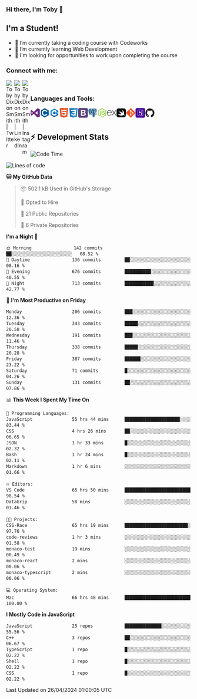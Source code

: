### Hi there, I'm Toby 👋

## I'm a Student!
- 🔭 I’m currently taking a coding course with Codeworks
- 🌱 I’m currently learning Web Development
- 💬 I'm looking for opportunities to work upon completing the course

### Connect with me:

[<img align="left" alt="Toby Dixon Smith | Twitter" width="22px" src="https://cdn.jsdelivr.net/npm/simple-icons@v3/icons/twitter.svg" />][twitter]
[<img align="left" alt="Toby Dixon Smith | LinkedIn" width="22px" src="https://cdn.jsdelivr.net/npm/simple-icons@v3/icons/linkedin.svg" />][linkedin]
[<img align="left" alt="Toby Dixon Smith | Instagram" width="22px" src="https://cdn.jsdelivr.net/npm/simple-icons@v3/icons/instagram.svg" />][instagram]

[twitter]: https://twitter.com/TobyDixonSmith1
[instagram]: https://www.instagram.com/toby_ds1/
[linkedin]: https://www.linkedin.com/in/toby-dixon-smith-4734331a3/

<br />

### Languages and Tools:

<img align="left" alt="Visual Studio Code" title="Visual Studio Code" width="26px" src="logos/visualstudio.png" />
<img align="left" alt="C" title="C" width="26px" src="logos/c.png" />
<img align="left" alt="C++" title="C++" width="26px" src="logos/c-plus.png" />
<img align="left" alt="HTML5" title="HTML 5" width="26px" src="logos/html.png" />
<img align="left" alt="CSS3" title="CSS 3" width="26px" src="logos/css3.png" />
<img align="left" alt="BootStrap" title="BootStrap" width="26px" src="logos/bootstrap.png" />
<img align="left" alt="PostgresSQL" title="PostgresSPQ" width="26px" src="logos/postgresql.png" />
<img align="left" alt="Node JS" title="Node JS" width="26px" src="logos/node-js.png" />
<img align="left" alt="Express" title="Express" width="26px" src="logos/express.png" />
<img align="left" alt="Swift" title="Swift" width="26px" src="logos/swift.png" />
<img align="left" alt="Git" title="Git" width="26px" src="logos/git.png" />
<img align="left" alt="Heroku" title="Heroku" width="26px" src="logos/heroku.png" />
<img align="left" alt="GitHub" title="GitHub" width="26px" src="logos/github.png" />
<br />
<br />

## :zap: Development Stats

<!--START_SECTION:waka-->
![Code Time](http://img.shields.io/badge/Code%20Time-486%20hrs%2029%20mins-blue)

![Lines of code](https://img.shields.io/badge/From%20Hello%20World%20I%27ve%20Written-1.6%20million%20lines%20of%20code-blue)

**🐱 My GitHub Data** 

> 📦 502.1 kB Used in GitHub's Storage 
 > 
> 💼 Opted to Hire
 > 
> 📜 21 Public Repositories 
 > 
> 🔑 6 Private Repositories 
 > 
**I'm a Night 🦉** 

```text
🌞 Morning                142 commits         ██░░░░░░░░░░░░░░░░░░░░░░░   08.52 % 
🌆 Daytime                136 commits         ██░░░░░░░░░░░░░░░░░░░░░░░   08.16 % 
🌃 Evening                676 commits         ██████████░░░░░░░░░░░░░░░   40.55 % 
🌙 Night                  713 commits         ███████████░░░░░░░░░░░░░░   42.77 % 
```
📅 **I'm Most Productive on Friday** 

```text
Monday                   206 commits         ███░░░░░░░░░░░░░░░░░░░░░░   12.36 % 
Tuesday                  343 commits         █████░░░░░░░░░░░░░░░░░░░░   20.58 % 
Wednesday                191 commits         ███░░░░░░░░░░░░░░░░░░░░░░   11.46 % 
Thursday                 338 commits         █████░░░░░░░░░░░░░░░░░░░░   20.28 % 
Friday                   387 commits         ██████░░░░░░░░░░░░░░░░░░░   23.22 % 
Saturday                 71 commits          █░░░░░░░░░░░░░░░░░░░░░░░░   04.26 % 
Sunday                   131 commits         ██░░░░░░░░░░░░░░░░░░░░░░░   07.86 % 
```


📊 **This Week I Spent My Time On** 

```text
💬 Programming Languages: 
JavaScript               55 hrs 44 mins      █████████████████████░░░░   83.44 % 
CSS                      4 hrs 26 mins       ██░░░░░░░░░░░░░░░░░░░░░░░   06.65 % 
JSON                     1 hr 33 mins        █░░░░░░░░░░░░░░░░░░░░░░░░   02.32 % 
Bash                     1 hr 24 mins        █░░░░░░░░░░░░░░░░░░░░░░░░   02.11 % 
Markdown                 1 hr 6 mins         ░░░░░░░░░░░░░░░░░░░░░░░░░   01.66 % 

🔥 Editors: 
VS Code                  65 hrs 50 mins      █████████████████████████   98.54 % 
DataGrip                 58 mins             ░░░░░░░░░░░░░░░░░░░░░░░░░   01.46 % 

🐱‍💻 Projects: 
CSS-Race                 65 hrs 19 mins      ████████████████████████░   97.76 % 
code-reviews             1 hr 3 mins         ░░░░░░░░░░░░░░░░░░░░░░░░░   01.58 % 
monaco-test              19 mins             ░░░░░░░░░░░░░░░░░░░░░░░░░   00.49 % 
monaco-react             2 mins              ░░░░░░░░░░░░░░░░░░░░░░░░░   00.06 % 
monaco-typescript        2 mins              ░░░░░░░░░░░░░░░░░░░░░░░░░   00.06 % 

💻 Operating System: 
Mac                      66 hrs 48 mins      █████████████████████████   100.00 % 
```

**I Mostly Code in JavaScript** 

```text
JavaScript               25 repos            ██████████████░░░░░░░░░░░   55.56 % 
C++                      3 repos             ██░░░░░░░░░░░░░░░░░░░░░░░   06.67 % 
TypeScript               1 repo              █░░░░░░░░░░░░░░░░░░░░░░░░   02.22 % 
Shell                    1 repo              █░░░░░░░░░░░░░░░░░░░░░░░░   02.22 % 
CSS                      1 repo              █░░░░░░░░░░░░░░░░░░░░░░░░   02.22 % 
```




 Last Updated on 26/04/2024 01:00:05 UTC
<!--END_SECTION:waka-->
